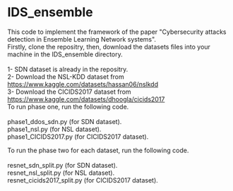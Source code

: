 # IDS_ensemble
 This code to implement the framework of the paper "Cybersecurity attacks detection in Ensemble Learning Network systems".<br />
 Firstly, clone the repositry, then, download the datasets files into your machine in the IDS_ensemble directory.<br />
 <br />
 1- SDN dataset is already in the repositry.<br />
 2- Download the NSL-KDD dataset from https://www.kaggle.com/datasets/hassan06/nslkdd  <br />
 3- Download the CICIDS2017 dataset from https://www.kaggle.com/datasets/dhoogla/cicids2017 <br />
 To run phase one, run the following code. <br />
 <br />
 phase1_ddos_sdn.py  (for SDN dataset). <br />
 phase1_nsl.py  (for NSL dataset). <br />
 phase1_CICIDS2017.py   (for CICIDS2017 dataset). <br />

 
 To run the phase two for each dataset, run the following code. <br />
 <br />
 resnet_sdn_split.py  (for SDN dataset). <br />
 resnet_nsl_split.py  (for NSL dataset). <br />
 resnet_cicids2017_split.py   (for CICIDS2017 dataset). <br />
